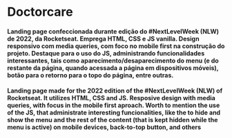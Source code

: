 # Doctorcare

#### Landing page confeccionada durante edição do #NextLevelWeek (NLW) de 2022, da Rocketseat. Emprega HTML, CSS e JS vanilla. Design responsivo com media queries, com foco no mobile first na construção do projeto. Destaque para o uso do JS, administrando funcionalidades interessantes, tais como aparecimento/desaparecimento do menu (e do restante da página, quando acessada a página em dispositivos móveis), botão para o retorno para o topo do página, entre outras. 

#### Landing page made for the 2022 edition of the  #NextLevelWeek (NLW) of Rocketseat. It utilizes HTML, CSS and JS. Resposive design with media queries, with focus in the mobile first aproach. Worth to mention the use of the JS, that administrate interesting funcionalities, like the to hide and show the menu and the rest of the content (that is kept hidden while the menu is active) on mobile devices, back-to-top button, and others
